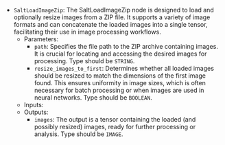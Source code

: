 - `SaltLoadImageZip`: The SaltLoadImageZip node is designed to load and optionally resize images from a ZIP file. It supports a variety of image formats and can concatenate the loaded images into a single tensor, facilitating their use in image processing workflows.
    - Parameters:
        - `path`: Specifies the file path to the ZIP archive containing images. It is crucial for locating and accessing the desired images for processing. Type should be `STRING`.
        - `resize_images_to_first`: Determines whether all loaded images should be resized to match the dimensions of the first image found. This ensures uniformity in image sizes, which is often necessary for batch processing or when images are used in neural networks. Type should be `BOOLEAN`.
    - Inputs:
    - Outputs:
        - `images`: The output is a tensor containing the loaded (and possibly resized) images, ready for further processing or analysis. Type should be `IMAGE`.

